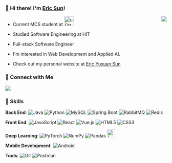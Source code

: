 ### 👋 Hi there! I'm [Eric Sun](https://github.com/erostrate9)! 

<img align="right" src="https://github-readme-stats.vercel.app/api?username=erostrate9&count_private=true&show_icons=true&theme=react/">

* Current MCS student at <img src="https://www.uottawa.ca/themes/custom/uottawa/dist/assets/logo.svg" alt="uOttawa" height="30" />

* Studied Software Engineering at HIT
* Full-stack Software Engineer
* I'm interested in Web Development and Applied AI.
* Check out my personal website at [Eric Yuxuan Sun](https://Erostrate9.github.io "blog")

### :handshake: Connect with Me

<a href="https://www.linkedin.com/in/yuxuan-eric-sun/"><img src="https://img.shields.io/badge/LinkedIn-0077B5?style=for-the-badge&logo=linkedin&logoColor=white"/></a>

### 🧰 Skills

**Back End**: 
![Java](https://img.shields.io/badge/Java-ED8B00?style=for-the-badge&logo=openjdk&logoColor=white)
![Python](https://img.shields.io/badge/Python-14354C?style=for-the-badge&logo=python&logoColor=white)
![MySQL](https://img.shields.io/badge/MySQL-00000F?style=for-the-badge&logo=mysql&logoColor=white)
![Spring Boot](https://img.shields.io/badge/springboot-00000F?style=for-the-badge&logo=springboot)
![RabbitMQ](https://img.shields.io/badge/Rabbitmq-FF6600?style=for-the-badge&logo=rabbitmq&logoColor=white)
![Redis](https://img.shields.io/badge/redis-%23DD0031.svg?style=for-the-badge&logo=redis&logoColor=white)

**Front End**: 
![JavaScript](https://img.shields.io/badge/JavaScript-F7DF1E?style=for-the-badge&logo=javascript&logoColor=black)
![React](https://img.shields.io/badge/React-20232A?style=for-the-badge&logo=react&logoColor=61DAFB)
![Vue.js](https://img.shields.io/badge/Vue.js-35495E?style=for-the-badge&logo=vue.js&logoColor=4FC08D)
![HTML5](https://img.shields.io/badge/HTML5-E34F26?style=for-the-badge&logo=html5&logoColor=white)
![CSS3](https://img.shields.io/badge/CSS3-1572B6?style=for-the-badge&logo=css3&logoColor=white)

**Deep Learning**: ![PyTorch](https://img.shields.io/badge/PyTorch-%23EE4C2C.svg?style=for-the-badge&logo=PyTorch&logoColor=white)
![NumPy](https://img.shields.io/badge/numpy-%23013243.svg?style=for-the-badge&logo=numpy&logoColor=white)
![Pandas](https://img.shields.io/badge/pandas-%23150458.svg?style=for-the-badge&logo=pandas&logoColor=white)
<img src="https://python.langchain.com/img/brand/wordmark.png" alt="LangChain" height="25" />

**Mobile Development**: ![Android](https://img.shields.io/badge/Android-3DDC84?style=for-the-badge&logo=android&logoColor=white)

**Tools**: ![Git](https://img.shields.io/badge/git-00000F.svg?style=for-the-badge&logo=git)
![Postman](https://img.shields.io/badge/Postman-00000F.svg?style=for-the-badge&logo=Postman)

